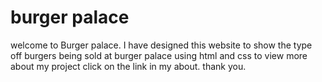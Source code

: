 # burger palace
welcome to Burger palace.
I have designed this website to show the type off burgers being sold at burger palace using html and css
to view more about my project click on the link in my about. 
thank you.

